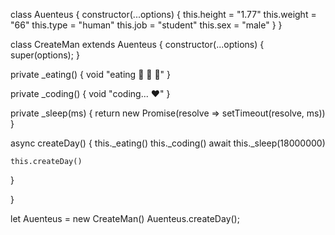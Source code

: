 class Auenteus {
  constructor(...options) {
    this.height = "1.77"
    this.weight = "66"
    this.type = "human"
    this.job = "student"
    this.sex = "male"
  }
}

class CreateMan extends Auenteus {
  constructor(...options) {
    super(options);
  }
  
  private _eating() {
    void "eating 🍔 🍟 🥤"
  }
  
  private _coding() {
    void "coding... ❤️"
  }
  
  private _sleep(ms) { return new Promise(resolve => setTimeout(resolve, ms)) }
  
  async createDay() {
    this._eating()
    this._coding()
    await this._sleep(18000000)
    
    this.createDay()
  }
       
}

let Auenteus = new CreateMan()
Auenteus.createDay();
